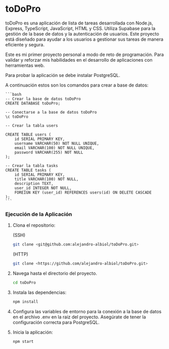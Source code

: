 # toDoPro
toDoPro es una aplicación de lista de tareas desarrollada con Node.js, Express, TypeScript, JavaScript, HTML y CSS. Utiliza Supabase para la gestión de la base de datos y la autenticación de usuarios. Este proyecto está diseñado para ayudar a los usuarios a gestionar sus tareas de manera eficiente y segura.

Este es mi primer proyecto personal a modo de reto de programación. Para validar y reforzar mis habilidades en el desarrollo de aplicaciones con herramientas web.

Para probar la aplicación se debe instalar PostgreSQL.

A continuación estos son los comandos para crear a base de datos:

    ```bash
    -- Crear la base de datos toDoPro
    CREATE DATABASE toDoPro;

    -- Conectarse a la base de datos toDoPro
    \c toDoPro

    -- Crear la tabla users
    
    CREATE TABLE users (
        id SERIAL PRIMARY KEY,
        username VARCHAR(50) NOT NULL UNIQUE,
        email VARCHAR(100) NOT NULL UNIQUE,
        password VARCHAR(255) NOT NULL
    );

    -- Crear la tabla tasks
    CREATE TABLE tasks (
        id SERIAL PRIMARY KEY,
        title VARCHAR(100) NOT NULL,
        description TEXT,
        user_id INTEGER NOT NULL,
        FOREIGN KEY (user_id) REFERENCES users(id) ON DELETE CASCADE
    );
    ```


### Ejecución de la Aplicación

1. Clona el repositorio:

    (SSH)
    ```bash
    git clone <git@github.com:alejandro-albiol/toDoPro.git>
    ```
    (HTTP)
    ```bash
    git clone <https://github.com/alejandro-albiol/toDoPro.git>
    ```

2. Navega hasta el directorio del proyecto.

    ```bash
    cd toDoPro
    ```
3. Instala las dependencias:

    ```bash
    npm install
    ```

4. Configura las variables de entorno para la conexión a la base de datos en el archivo .env en la raiz del proyecto. Asegúrate de tener la configuración correcta para PostgreSQL.

5. Inicia la aplicación:

    ```bash
    npm start
    ```
